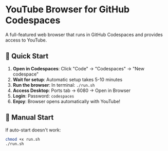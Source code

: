 # YouTube Browser for GitHub Codespaces

A full-featured web browser that runs in GitHub Codespaces and provides access to YouTube.

## 🚀 Quick Start

1. **Open in Codespaces**: Click "Code" → "Codespaces" → "New codespace"
2. **Wait for setup**: Automatic setup takes 5-10 minutes
3. **Run the browser**: In terminal: `./run.sh`
4. **Access Desktop**: Ports tab → 6080 → Open in Browser
5. **Login**: Password: `codespaces`
6. **Enjoy**: Browser opens automatically with YouTube!

## 📁 Manual Start

If auto-start doesn't work:
```bash
chmod +x run.sh
./run.sh